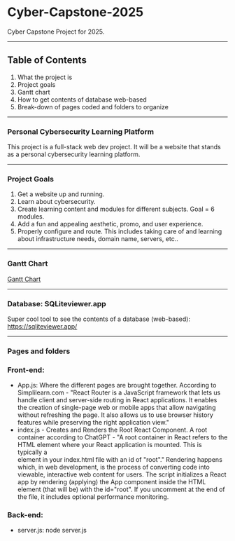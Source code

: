 # Cyber-Capstone-2025
Cyber Capstone Project for 2025.
_________________________________________________________________________________
## Table of Contents 
1. What the project is
2. Project goals
3. Gantt chart
4. How to get contents of database web-based
5. Break-down of pages coded and folders to organize
_________________________________________________________________________________
### Personal Cybersecurity Learning Platform 
This project is a full-stack web dev project. It will be a website that stands as a personal cybersecurity learning platform.
_________________________________________________________________________________
### Project Goals
1. Get a website up and running.
2. Learn about cybersecurity.
3. Create learning content and modules for different subjects. Goal = 6 modules.
4. Add a fun and appealing aesthetic, promo, and user experience.
5. Properly configure and route. This includes taking care of and learning about infrastructure needs, domain name, servers, etc.. 
_________________________________________________________________________________
### Gantt Chart 
[Gantt Chart](https://github.com/alexisbernt/Cyber-Capstone-2025/blob/4bbb2e042558c8a302b7f76d46724e21dad608ce/documentation/Cyber%20Capstone%20Website%20Development%20Process%20Gantt%20Chart.png)
_________________________________________________________________________________
### Database: SQLiteviewer.app
Super cool tool to see the contents of a database (web-based): https://sqliteviewer.app/
_________________________________________________________________________________
### Pages and folders
### Front-end:
- App.js: Where the different pages are brought together. According to Simplilearn.com - "React Router is a JavaScript framework that lets us handle client and server-side routing in React applications. It enables the creation of single-page web or mobile apps that allow navigating without refreshing the page. It also allows us to use browser history features while preserving the right application view."
- index.js - Creates and Renders the Root React Component. A root container according to ChatGPT - "A root container in React refers to the HTML element where your React application is mounted. This is typically a <div> element in your index.html file with an id of "root"." Rendering happens which, in web development, is the process of converting code into viewable, interactive web content for users. The script initializes a React app by rendering (applying) the App component inside the HTML element (that will be) with the id="root". If you uncomment at the end of the file, it includes optional performance monitoring.
### Back-end:
- server.js: node server.js
